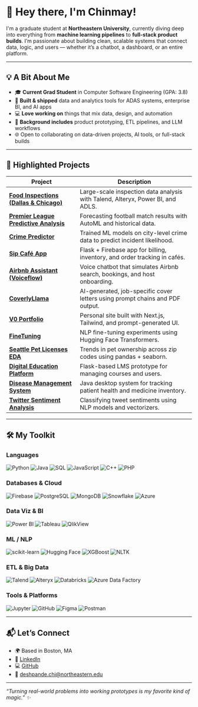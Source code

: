 # 👋 Hey there, I'm Chinmay!

I'm a graduate student at **Northeastern University**, currently diving deep into everything from **machine learning pipelines** to **full-stack product builds**. I’m passionate about building clean, scalable systems that connect data, logic, and users — whether it’s a chatbot, a dashboard, or an entire platform.

---

## 💡 A Bit About Me

- 🎓 **Current Grad Student** in Computer Software Engineering (GPA: 3.8)
- 🧠 **Built & shipped** data and analytics tools for ADAS systems, enterprise BI, and AI apps
- 💻 **Love working on** things that mix data, design, and automation
- 🧪 **Background includes** product prototyping, ETL pipelines, and LLM workflows
- 🌐 Open to collaborating on data-driven projects, AI tools, or full-stack builds

---

## 🚀 Highlighted Projects

| Project | Description |
|--------|-------------|
| [**Food Inspections (Dallas & Chicago)**](https://github.com/chinm4y/Food-Inspections-Data-Analysis-Dallas-Chicago) | Large-scale inspection data analysis with Talend, Alteryx, Power BI, and ADLS. |
| [**Premier League Predictive Analysis**](https://github.com/chinm4y/Premier-League-Predictive-Analysis) | Forecasting football match results with AutoML and historical data. |
| [**Crime Predictor**](https://github.com/chinm4y/Crime-Predictor) | Trained ML models on city-level crime data to predict incident likelihood. |
| [**Sip Café App**](https://github.com/chinm4y/Sip-CafeApp) | Flask + Firebase app for billing, inventory, and order tracking in cafés. |
| [**Airbnb Assistant (Voiceflow)**](https://github.com/chinm4y/Airbnb_Voiceflow_Agent) | Voice chatbot that simulates Airbnb search, bookings, and host onboarding. |
| [**CoverlyLlama**](https://github.com/chinm4y/CoverlyLlama) | AI-generated, job-specific cover letters using prompt chains and PDF output. |
| [**V0 Portfolio**](https://github.com/chinm4y/V0_Portfolio) | Personal site built with Next.js, Tailwind, and prompt-generated UI. |
| [**FineTuning**](https://github.com/chinm4y/FineTuning) | NLP fine-tuning experiments using Hugging Face Transformers. |
| [**Seattle Pet Licenses EDA**](https://github.com/chinm4y/SeattlePetLicenses-Analysis) | Trends in pet ownership across zip codes using pandas + seaborn. |
| [**Digital Education Platform**](https://github.com/chinm4y/DigitalEducationPlatform) | Flask-based LMS prototype for managing courses and users. |
| [**Disease Management System**](https://github.com/chinm4y/DiseaseManagementSystems) | Java desktop system for tracking patient health and medicine inventory. |
| [**Twitter Sentiment Analysis**](https://github.com/chinm4y/Twitter_Sentiment_Analysis) | Classifying tweet sentiments using NLP models and vectorizers. |

---

## 🛠️ My Toolkit

### Languages  
![Python](https://img.shields.io/badge/Python-3776AB?style=for-the-badge&logo=python&logoColor=white)
![Java](https://img.shields.io/badge/Java-007396?style=for-the-badge&logo=java&logoColor=white)
![SQL](https://img.shields.io/badge/SQL-003B57?style=for-the-badge&logo=postgresql&logoColor=white)
![JavaScript](https://img.shields.io/badge/JavaScript-F7DF1E?style=for-the-badge&logo=javascript&logoColor=black)
![C++](https://img.shields.io/badge/C++-00599C?style=for-the-badge&logo=c%2b%2b&logoColor=white)
![PHP](https://img.shields.io/badge/PHP-777BB4?style=for-the-badge&logo=php&logoColor=white)

### Databases & Cloud  
![Firebase](https://img.shields.io/badge/Firebase-FFCA28?style=for-the-badge&logo=firebase&logoColor=black)
![PostgreSQL](https://img.shields.io/badge/PostgreSQL-336791?style=for-the-badge&logo=postgresql&logoColor=white)
![MongoDB](https://img.shields.io/badge/MongoDB-4EA94B?style=for-the-badge&logo=mongodb&logoColor=white)
![Snowflake](https://img.shields.io/badge/Snowflake-29B5E8?style=for-the-badge&logo=snowflake&logoColor=white)
![Azure](https://img.shields.io/badge/Azure-0089D6?style=for-the-badge&logo=microsoftazure&logoColor=white)

### Data Viz & BI  
![Power BI](https://img.shields.io/badge/Power%20BI-F2C811?style=for-the-badge&logo=powerbi&logoColor=black)
![Tableau](https://img.shields.io/badge/Tableau-E97627?style=for-the-badge&logo=tableau&logoColor=white)
![QlikView](https://img.shields.io/badge/QlikView-009639?style=for-the-badge&logo=qlik&logoColor=white)

### ML / NLP  
![scikit-learn](https://img.shields.io/badge/scikit--learn-F7931E?style=for-the-badge&logo=scikitlearn&logoColor=white)
![Hugging Face](https://img.shields.io/badge/HuggingFace-FFD21F?style=for-the-badge&logo=huggingface&logoColor=black)
![XGBoost](https://img.shields.io/badge/XGBoost-008000?style=for-the-badge&logo=OpenAI&logoColor=white)
![NLTK](https://img.shields.io/badge/NLTK-282C34?style=for-the-badge&logo=nltk&logoColor=white)

### ETL & Big Data  
![Talend](https://img.shields.io/badge/Talend-0095D5?style=for-the-badge&logo=talend&logoColor=white)
![Alteryx](https://img.shields.io/badge/Alteryx-0077C0?style=for-the-badge&logo=alteryx&logoColor=white)
![Databricks](https://img.shields.io/badge/Databricks-EA1A1A?style=for-the-badge&logo=databricks&logoColor=white)
![Azure Data Factory](https://img.shields.io/badge/Azure%20Data%20Factory-0063B1?style=for-the-badge&logo=microsoftazure&logoColor=white)

### Tools & Platforms  
![Jupyter](https://img.shields.io/badge/Jupyter-F37626?style=for-the-badge&logo=jupyter&logoColor=white)
![GitHub](https://img.shields.io/badge/GitHub-181717?style=for-the-badge&logo=github&logoColor=white)
![Figma](https://img.shields.io/badge/Figma-F24E1E?style=for-the-badge&logo=figma&logoColor=white)
![Postman](https://img.shields.io/badge/Postman-FF6C37?style=for-the-badge&logo=postman&logoColor=white)


---

## 📬 Let’s Connect

- 🌍 Based in Boston, MA  
- 🔗 [LinkedIn](https://linkedin.com/in/chmd)  
- 💻 [GitHub](https://github.com/chinm4y)  
- 📧 deshpande.chi@northeastern.edu  

---

_“Turning real-world problems into working prototypes is my favorite kind of magic.” ✨_
